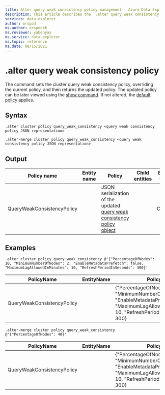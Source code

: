 ```yaml
---
title: Alter query weak consistency policy management - Azure Data Explorer
description: This article describes the `.alter query weak consistency policy` command in Azure Data Explorer.
services: data-explorer
author: orspod
ms.author: orspodek
ms.reviewer: yabenyaa
ms.service: data-explorer
ms.topic: reference
ms.date: 08/16/2021
---
```

# .alter query weak consistency policy

The command sets the cluster query weak consistency policy, overriding the current
policy, and then returns the updated policy. The updated policy can be later viewed using the [show command](show-query-weak-consistency-policy.md). If not altered, the [default policy](./query-weak-consistency-policy.md#default-policy) applies.

## Syntax

```kusto
.alter cluster policy query_weak_consistency <query weak consistency policy JSON representation>
	
.alter-merge cluster policy query_weak_consistency <query weak consistency policy JSON representation>
```	

## Output

|Policy name | Entity name | Policy | Child entities | Entity type
|---|---|---|---|---
|QueryWeakConsistencyPolicy |  | JSON serialization of the updated [query weak consistency policy object](./query-weak-consistency-policy.md#the-policy-object) | | Cluster

## Examples

<!-- csl -->
```
.alter cluster policy query_weak_consistency @'{"PercentageOfNodes": 10, "MinimumNumberOfNodes": 2, "EnableMetadataPrefetch": false, "MaximumLagAllowedInMinutes": 10, "RefreshPeriodInSeconds": 300}'
```

|PolicyName|EntityName|Policy|ChildEntities|EntityType|
|---|---|---|---|---|
|QueryWeakConsistencyPolicy||{"PercentageOfNodes": 10, "MinimumNumberOfNodes": 2 "EnableMetadataPrefetch": false, "MaximumLagAllowedInMinutes": 10, "RefreshPeriodInSeconds": 300}| |Cluster

<!-- csl -->
```
.alter-merge cluster policy query_weak_consistency @'{"PercentageOfNodes": 40}'
```

|PolicyName|EntityName|Policy|ChildEntities|EntityType|
|---|---|---|---|---|
|QueryWeakConsistencyPolicy||{"PercentageOfNodes": 40, "MinimumNumberOfNodes": 2 "EnableMetadataPrefetch": false, "MaximumLagAllowedInMinutes": 10, "RefreshPeriodInSeconds": 300}| |Cluster

